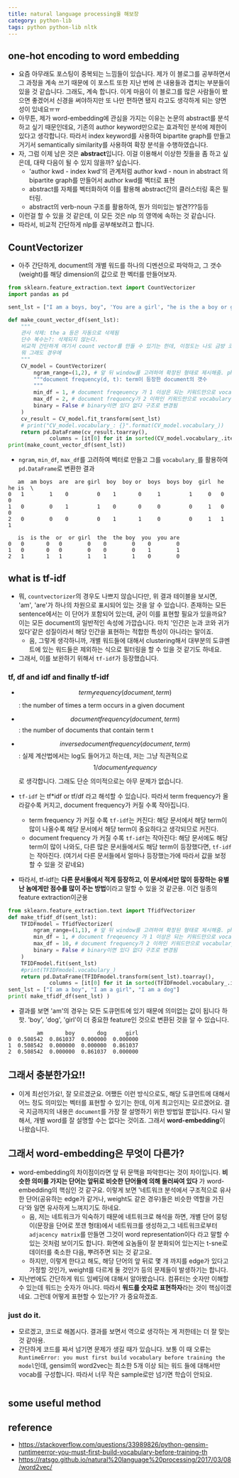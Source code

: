 ```yaml
---
title: natural language processing을 해보장
category: python-lib
tags: python python-lib nltk 
---
```


## one-hot encoding to word embedding

- 요즘 아무래도 포스팅이 중복되는 느낌들이 있습니다. 제가 이 블로그를 공부하면서 그 과정을 계속 쓰기 때문에 이 포스트 또한 지난 번에 쓴 내용들과 겹치는 부분들이 있을 것 같습니다. 그래도, 계속 합니다. 이게 마음이 이 블로그를 많은 사람들이 봤으면 좋겠어서 신경을 써야하지만 또 나만 편하면 됐지 라고도 생각하게 되는 양면성이 있네요ㅠㅠ
- 아무튼, 제가 word-embedding에 관심을 가지는 이유는 논문의 abstract를 분석하고 싶기 때문인데요, 기존의 author keyword만으로는 효과적인 분석에 제한이 있다고 생각합니다. 따라서 index keyword를 사용하여 bipartite graph를 만들고 거기서 semantically similarity를 사용하여 확장 분석을 수행하였습니다. 
- 자, 그럼 이제 남은 것은 **abstract**입니다. 이걸 이용해서 이상한 짓들을 좀 하고 싶은데, 대략 다음이 될 수 있지 않을까? 싶습니다. 
    - 'author kwd - index kwd'의 관계처럼 author kwd - noun in abstract 의 bipartite graph를 만들어서 author kwd를 벡터로 표현
    - abstract를 자체를 벡터화하여 이를 활용해 abstract간의 클러스터링 혹은 필터링. 
    - abstract의 verb-noun 구조를 활용하여, 뭔가 의미있는 발견???등등
- 이런걸 할 수 있을 것 같은데, 이 모든 것은 nlp 의 영역에 속하는 것 같습니다. 
- 따라서, 비교적 간단하게 nlp를 공부해보려고 합니다. 


## CountVectorizer

- 아주 간단하게, document의 개별 워드를 하나의 디멘션으로 파악하고, 그 갯수(weight)를 해당 dimension의 값으로 한 벡터를 만들어보자. 

```python
from sklearn.feature_extraction.text import CountVectorizer
import pandas as pd

sent_lst = ["I am a boys, boy", 'You are a girl', "he is the a boy or girl"]

def make_count_vector_df(sent_lst):
    """
    관사 삭제: the a 등은 자동으로 삭제됨
    단수 복수는?: 삭제되지 않는다. 
    비교적 간단하게 여기서 count vector를 만들 수 있기는 한데, 이정도는 나도 금방 코딩해서 만들 수 있는 정도기는 함. 
    뭐 그래도 경우에 
    """
    CV_model = CountVectorizer(
        ngram_range=(1,2), # 앞 뒤 window를 고려하여 확장된 형태로 제시해줌. phrase를 뽑아낼 수 있는 강점이 있기는 할듯. 
        """document frequency(d, t): term이 등장한 document의 갯수
        """
        min_df = 1, # document freqeuency 가 1 이상은 되는 키워드만으로 vocabulary를 구성
        max_df = 2, # document frequency가 2 이하인 키워드만으로 vocabulary를 구성 
        binary = False # binary이면 있다 없다 구조로 변경됨
    )
    cv_result = CV_model.fit_transform(sent_lst)
    # print("CV_model.vocabulary_: {}".format(CV_model.vocabulary_))
    return pd.DataFrame(cv_result.toarray(),
             columns = [it[0] for it in sorted(CV_model.vocabulary_.items(), key=lambda x: x[1])])
print(make_count_vector_df(sent_lst))
```

- `ngram`, `min_df`, `max_df`를 고려하여 벡터로 만들고 그를 `vocabulary_`를 활용하여 `pd.DataFrame`로 변환한 결과

```
   am  am boys  are  are girl  boy  boy or  boys  boys boy  girl  he  he is  \
0   1        1    0         0    1       0     1         1     0   0      0   
1   0        0    1         1    0       0     0         0     1   0      0   
2   0        0    0         0    1       1     0         0     1   1      1   

   is  is the  or  or girl  the  the boy  you  you are  
0   0       0   0        0    0        0    0        0  
1   0       0   0        0    0        0    1        1  
2   1       1   1        1    1        1    0        0 
```


## what is tf-idf

- 뭐, `countvectorizer`의 경우도 나쁘지 않습니다만, 위 결과 테이블을 보시면, 'am', 'are'가 하나의 차원으로 표시되어 있는 것을 알 수 있습니다. 존재하는 모든 sentence에서는 이 단어가 포함되어 있는데, 굳이 이를 표현할 필요가 있을까요? 이는 모든 document의 일반적인 속성에 가깝습니다. 마치 '인간은 눈과 코와 귀가 있다'같은 성질이라서 해당 인간을 표현하는 적합한 특성이 아니라는 말이죠.
    - 음, 그렇게 생각하니까, 개별 워드들에 대해서 clustering해서 대부분의 도큐멘트에 있는 워드들은 제외하는 식으로 필터링을 할 수 있을 것 같기도 하네요. 
- 그래서, 이를 보완하기 위해서 `tf-idf`가 등장했습니다. 

### tf, df and idf and finally tf-idf

- $$term_frequency(document, term)$$: the number of times a term occurs in a given document
- $$document frequency(document, term)$$: the number of documents that contain term t
- $$inverse document frequency(document, term)$$: 실제 계산법에서는 log도 들어가고 하는데, 저는 그냥 직관적으로 $$1/document_frequency$$ 로 생각합니다. 그래도 단순 의미적으로는 아무 문제가 없습니다. 

- `tf-idf` 는 tf*idf or tf/df 라고 해석할 수 있습니다. 따라서 term frequency가 올라갈수록 커지고, document frequency가 커질 수록 작아집니다. 
    - term frequency 가 커질 수록 `tf-idf`는 커진다: 해당 문서에서 해당 term이 많이 나올수록 해당 문서에서 해당 term이 중요하다고 생각되므로 커진다. 
    - document frequency 가 커질 수록 `tf-idf`는 작아진다: 해당 문서에도 해당 term이 많이 나와도, 다른 많은 문서들에서도 해당 term이 등장했다면, `tf-idf`는 작아진다. (여기서 다른 문서들에서 얼마나 등장했는가에 따라서 값을 보정할 수 있을 것 같네요)
- 따라서, tf-idf는 **다른 문서들에서 적게 등장하고, 이 문서에서만 많이 등장하는 유별난 놈에게만 점수를 많이 주는 방법**이라고 말할 수 있을 것 같군용. 이건 일종의 feature extraction이군용

```python
from sklearn.feature_extraction.text import TfidfVectorizer
def make_tfidf_df(sent_lst):
    TFIDFmodel = TfidfVectorizer(
        ngram_range=(1,1), # 앞 뒤 window를 고려하여 확장된 형태로 제시해줌. phrase를 뽑아낼 수 있는 강점이 있기는 할듯. 
        min_df = 1, # document freqeuency 가 1 이상은 되는 키워드만으로 vocabulary를 구성
        max_df = 10, # document frequency가 2 이하인 키워드만으로 vocabulary를 구성 
        binary = False # binary이면 있다 없다 구조로 변경됨
    )
    TFIDFmodel.fit(sent_lst)
    #print(TFIDFmodel.vocabulary_)
    return pd.DataFrame(TFIDFmodel.transform(sent_lst).toarray(),
             columns = [it[0] for it in sorted(TFIDFmodel.vocabulary_.items(), key=lambda x: x[1])])
sent_lst = ["I am a boy", "I am a girl", "I am a dog"]
print( make_tfidf_df(sent_lst) )
```

- 결과를 보면 'am'의 경우는 모든 도큐먼트에 있기 때문에 의미없는 값이 됩니다 하핫. 'boy', 'dog', 'girl'이 더 중요한 feature인 것으로 변환된 것을 알 수 있습니다.

```
         am       boy       dog      girl
0  0.508542  0.861037  0.000000  0.000000
1  0.508542  0.000000  0.000000  0.861037
2  0.508542  0.000000  0.861037  0.000000
```

## 그래서 충분한가요!!

- 이게 최선인가요!, 잘 모르겠군요. 어쨌든 이런 방식으로도, 해당 도큐먼트에 대해서 어느 정도 의미있는 벡터를 표현할 수 있기는 한데, 이게 최고인지는 모르겠어요. 결국 지금까지의 내용은 `document`를 가장 잘 설명하기 위한 방법일 뿐입니다. 다시 말해서, 개별 word를 잘 설명할 수는 없다는 것이죠. 그래서 **word-embedding**이 나왔습니다. 

## 그래서 word-embedding은 무엇이 다른가? 

- word-embedding의 차이점이라면 앞 뒤 문맥을 파악한다는 것이 차이입니다. **비슷한 의미를 가지는 단어는 앞뒤로 비슷한 단어들에 의해 둘러싸여 있다** 가 word-embedding의 핵심인 것 같구요. 이렇게 보면 '네트워크 분석에서 구조적으로 유사한 단어(공유하는 edge가 같거나, weight도 같은 경우)들은 비슷한 역할을 가진다'와 일면 유사하게 느껴지기도 하네요.
    - 음, 저는 네트워크가 익숙하기 때문에 네트워크로 해석을 하면, 개별 단어 뭉텅이(문장을 단어로 쪼갠 형태)에서 네트워크를 생성하고,그 네트워크로부터 `adjacency matrix`를 만들면 그것이 word representation이다 라고 말할 수 있는 것처럼 보이기도 합니다. 화면에 요놈들이 잘 분화되어 있는지는 t-sne로 데이터를 축소한 다음, 뿌려주면 되는 것 같고요. 
    - 하지만, 이렇게 한다고 해도, 해당 단어의 앞 뒤로 몇 개 까지를 edge가 있다고 가정할 것인가, weight를 다르게 둘 것인가 등의 문제들이 발생하기는 합니다. 
- 지난번에도 간단하게 워드 임베딩에 대해서 알아봤습니다. 컴퓨터는 숫자만 이해할 수 있는데 워드는 숫자가 아니다. 따라서 **워드를 숫자로 표현하자**라는 것이 핵심이겠네요. 그런데 어떻게 표현할 수 있는가? 가 중요하겠죠. 

### just do it. 

- 모르겠고, 코드로 해봅시다. 결과를 보면서 역으로 생각하는 게 저한테는 더 잘 맞는 것 같아용. 
- 간단하게 코드를 짜서 넘기면 문제가 생길 때가 있습니다. 보통 이 때 오류는 `RuntimeError: you must first build vocabulary before training the model`인데, gensim의 word2vec는 최소한 5개 이상 되는 워드 들에 대해서만 vocab를 구성합니다. 따라서 너무 작은 sample로만 넘기면 학습이 안되요. 
```
```


## some useful method 


## reference
- <https://stackoverflow.com/questions/33989826/python-gensim-runtimeerror-you-must-first-build-vocabulary-before-training-th>
- <https://ratsgo.github.io/natural%20language%20processing/2017/03/08/word2vec/>

